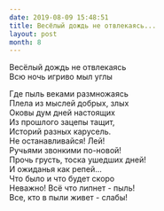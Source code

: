 ```yaml
---
date: 2019-08-09 15:48:51
title: Весёлый дождь не отвлекаясь...
layout: post
month: 8
---
```

Весёлый дождь не отвлекаясь<br/>
Всю ночь игриво мыл углы<br/>
<!--more-->
Где пыль веками размножаясь<br/>
Плела из мыслей добрых, злых<br/>
Оковы дум дней настоящих<br/>
Из прошлого зацепы тащит,<br/>
Историй разных карусель.<br/>
Не останавливайся! Лей!<br/>
Ручьями звонкими по-новой!<br/>
Прочь грусть, тоска ушедших дней!<br/>
И ожиданья как репей...<br/>
Что было и что будет скоро<br/>
Неважно! Всё что липнет - пыль!<br/>
Все, кто в пыли живет - слабы!<br/>